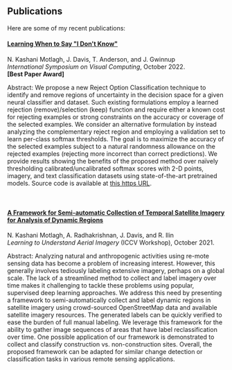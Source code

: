 ## Publications
Here are some of my recent publications:
<br/>

#### [Learning When to Say "I Don't Know"](https://arxiv.org/abs/2209.04944)
N. Kashani Motlagh, J. Davis, T. Anderson, and J. Gwinnup\
*International Symposium on Visual Computing*, October 2022.\
**[Best Paper Award]**

Abstract: We propose a new Reject Option Classification technique to identify and remove regions of uncertainty in the decision space for a given neural classifier and dataset. Such existing formulations employ a learned rejection (remove)/selection (keep) function and require either a known cost for rejecting examples or strong constraints on the accuracy or coverage of the selected examples. We consider an alternative formulation by instead analyzing the complementary reject region and employing a validation set to learn per-class softmax thresholds. The goal is to maximize the accuracy of the selected examples subject to a natural randomness allowance on the rejected examples (rejecting more incorrect than correct predictions). We provide results showing the benefits of the proposed method over naïvely thresholding calibrated/uncalibrated softmax scores with 2-D points, imagery, and text classification datasets using state-of-the-art pretrained models. Source code is available at [this https URL](https://github.com/osu-cvl/learning-idk).

<br/>

#### [A Framework for Semi-automatic Collection of Temporal Satellite Imagery for Analysis of Dynamic Regions](https://openaccess.thecvf.com/content/ICCV2021W/LUAI/papers/Motlagh_A_Framework_for_Semi-Automatic_Collection_of_Temporal_Satellite_Imagery_for_ICCVW_2021_paper.pdf)
N. Kashani Motlagh, A. Radhakrishnan, J. Davis, and R. Ilin\
*Learning to Understand Aerial Imagery* (ICCV Workshop), October 2021.

Abstract: Analyzing natural and anthropogenic activities using re-mote sensing data has become a problem of increasing interest. However, this generally involves tediously labeling extensive imagery, perhaps on a global scale. The lack of a streamlined method to collect and label imagery over time makes it challenging to tackle these problems using popular, supervised deep learning approaches. We address this need by presenting a framework to semi-automatically collect and label dynamic regions in satellite imagery using crowd-sourced OpenStreetMap data and available satellite imagery resources. The generated labels can be quickly verified to ease the burden of full manual labeling. We leverage this framework for the ability to gather image sequences of areas that have label reclassification over time. One possible application of our framework is demonstrated to collect and classify construction vs. non-construction sites. Overall, the proposed framework can be adapted for similar change detection or classification tasks in various remote sensing applications.